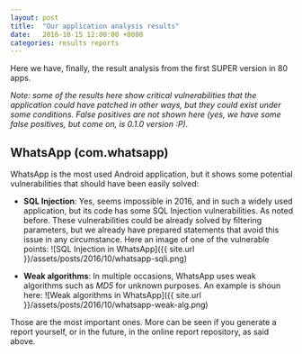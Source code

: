 ```yaml
---
layout: post
title:  "Our application analysis results"
date:   2016-10-15 12:00:00 +0000
categories: results reports
---
```

Here we have, finally, the result analysis from the first SUPER version in 80 apps.

*Note: some of the results here show critical vulnerabilities that the application could have
patched in other ways, but they could exist under some conditions. False positives are not shown
here (yes, we have some false positives, but come on, is 0.1.0 version :P).*

## WhatsApp (com.whatsapp)

WhatsApp is the most used Android application, but it shows some potential vulnerabilities that should have been easily solved:

 - **SQL Injection**: Yes, seems impossible in 2016, and in such a widely used application, but its
    code has some SQL Injection vulnerabilities. As noted before. These vulnerabilities could be
    already solved by filtering parameters, but we already have prepared statements that avoid this
    issue in any circumstance. Here an image of one of the vulnerable points:
    ![SQL Injection in WhatsApp]({{ site.url }}/assets/posts/2016/10/whatsapp-sqli.png)

 - **Weak algorithms**: In multiple occasions, WhatsApp uses weak algorithms such as *MD5* for
    unknown purposes. An example is shoun here:
    ![Weak algorithms in WhatsApp]({{ site.url }}/assets/posts/2016/10/whatsapp-weak-alg.png)

Those are the most important ones. More can be seen if you generate a report yourself, or in the
future, in the online report repository, as said above.
